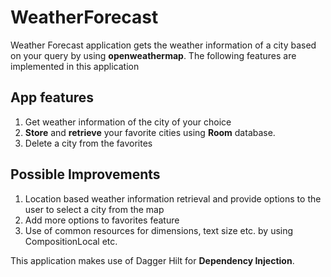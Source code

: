 # WeatherForecast
Weather Forecast application gets the weather information of a city based on your query by using __openweathermap__. The following features are implemented in this application

## App features
1. Get weather information of the city of your choice
2. __Store__ and __retrieve__ your favorite cities using __Room__ database. 
3. Delete a city from the favorites

## Possible Improvements
1. Location based weather information retrieval and provide options to the user to select a city from the map
2. Add more options to favorites feature
3. Use of common resources for dimensions, text size etc. by using CompositionLocal etc.

This application makes use of Dagger Hilt for __Dependency Injection__.
